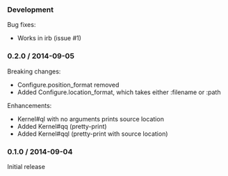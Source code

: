 ### Development

Bug fixes:

* Works in irb (issue #1)

### 0.2.0 / 2014-09-05

Breaking changes:

* Configure.position_format removed
* Added Configure.location_format, which takes either :filename or
  :path

Enhancements:

* Kernel#ql with no arguments prints source location
* Added Kernel#qq (pretty-print)
* Added Kernel#qql (pretty-print with source location)

### 0.1.0 / 2014-09-04

Initial release
